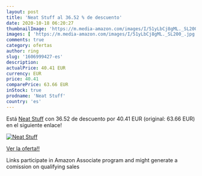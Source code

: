 ```yaml
---
layout: post
title: 'Neat Stuff al 36.52 % de descuento'
date: 2020-10-18 06:20:27
thumbnailImage: 'https://m.media-amazon.com/images/I/51yLbCj8gML._SL200_.jpg'
images: [ 'https://m.media-amazon.com/images/I/51yLbCj8gML._SL200_.jpg' ]
comments: true
category: ofertas
author: ring
slug: '1606999427-es'
description:
actualPrice: 40.41 EUR
currency: EUR
price: 40.41
comparePrice: 63.66 EUR
inStock: true
prodname: 'Neat Stuff'
country: 'es'
---
```


Está [Neat Stuff](https://www.amazon.es/dp/1606999427/?tag=tolees-21) con 36.52 de descuento por 40.41 EUR (original: 63.66 EUR) en el siguiente enlace!

[![Neat Stuff](https://m.media-amazon.com/images/I/51yLbCj8gML._SL200_.jpg)](https://www.amazon.es/dp/1606999427/?tag=tolees-21)

[Ver la oferta!!](https://www.amazon.es/dp/1606999427/?tag=tolees-21)

Links participate in Amazon Associate program and might generate a comission on qualifying sales


